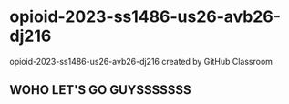 # opioid-2023-ss1486-us26-avb26-dj216
opioid-2023-ss1486-us26-avb26-dj216 created by GitHub Classroom
## WOHO LET'S GO GUYSSSSSSS
